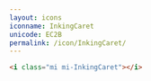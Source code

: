 ```yaml
---
layout: icons
iconname: InkingCaret
unicode: EC2B
permalink: /icon/InkingCaret/
---
```


``` html
<i class="mi mi-InkingCaret"></i>
```
